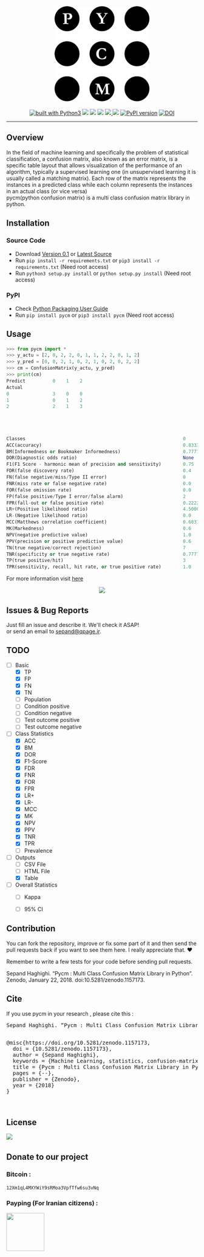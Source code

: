 <div align="center">
<img src="Otherfiles/logo.png" width=250px height=250px>
<br/>
<br/>
<a href="https://www.python.org/"><img src="https://img.shields.io/badge/built%20with-Python3-green.svg" alt="built with Python3" /></a>
<a href="Document.ipynb"><img src="https://img.shields.io/badge/doc-latest-orange.svg"></a>
<a href="https://travis-ci.org/sepandhaghighi/pycm"><img src="https://travis-ci.org/sepandhaghighi/pycm.svg?branch=master"></a>
<a href="https://ci.appveyor.com/project/sepandhaghighi/pycm"><img src="https://ci.appveyor.com/api/projects/status/nbe96d7gk2693ju0?svg=true"></a>
<a href="https://codecov.io/gh/sepandhaghighi/pycm">
  <img src="https://codecov.io/gh/sepandhaghighi/pycm/branch/master/graph/badge.svg" />
</a>
<a class="badge-align" href="https://www.codacy.com/app/sepand-haghighi/pycm?utm_source=github.com&amp;utm_medium=referral&amp;utm_content=sepandhaghighi/pycm&amp;utm_campaign=Badge_Grade"><img src="https://api.codacy.com/project/badge/Grade/5d9463998a0040d09afc2b80c389365c"/></a>
<a href="https://badge.fury.io/py/pycm"><img src="https://badge.fury.io/py/pycm.svg" alt="PyPI version" height="18"></a>
<a href="https://zenodo.org/badge/latestdoi/118506495"><img src="https://zenodo.org/badge/118506495.svg" alt="DOI"></a>

</div>

----------

## Overview	
In the field of machine learning and specifically the problem of statistical classification, a confusion matrix, also known as an error matrix, is a specific table layout that allows visualization of the performance of an algorithm, typically a supervised learning one (in unsupervised learning it is usually called a matching matrix). Each row of the matrix represents the instances in a predicted class while each column represents the instances in an actual class (or vice versa)		
pycm(python confusion matrix) is a multi class confusion matrix library in python.

## Installation		

### Source Code
- Download [Version 0.1](https://github.com/sepandhaghighi/pycm/archive/v0.1.zip) or [Latest Source ](https://github.com/sepandhaghighi/pycm/archive/master.zip)
- Run `pip install -r requirements.txt` or `pip3 install -r requirements.txt` (Need root access)
- Run `python3 setup.py install` or `python setup.py install` (Need root access)				

### PyPI


- Check [Python Packaging User Guide](https://packaging.python.org/installing/)     
- Run `pip install pycm` or `pip3 install pycm` (Need root access)

## Usage

```python
>>> from pycm import *
>>> y_actu = [2, 0, 2, 2, 0, 1, 1, 2, 2, 0, 1, 2]
>>> y_pred = [0, 0, 2, 1, 0, 2, 1, 0, 2, 0, 2, 2]
>>> cm = ConfusionMatrix(y_actu, y_pred)
>>> print(cm)
Predict          0    1    2    
Actual
0                3    0    0    
1                0    1    2    
2                2    1    3    




Classes                                                          0                       1                       2                       
ACC(accuracy)                                                    0.83333                 0.75                    0.58333                 
BM(Informedness or Bookmaker Informedness)                       0.77778                 0.22222                 0.16667                 
DOR(Diagnostic odds ratio)                                       None                    4.0                     2.00003                 
F1(F1 Score - harmonic mean of precision and sensitivity)        0.75                    0.4                     0.54545                 
FDR(false discovery rate)                                        0.4                     0.5                     0.4                     
FN(false negative/miss/Type II error)                            0                       2                       3                       
FNR(miss rate or false negative rate)                            0.0                     0.66667                 0.5                     
FOR(false omission rate)                                         0.0                     0.2                     0.42857                 
FP(false positive/Type I error/false alarm)                      2                       1                       2                       
FPR(fall-out or false positive rate)                             0.22222                 0.11111                 0.33333                 
LR+(Positive likelihood ratio)                                   4.50005                 3.0                     1.50002                 
LR-(Negative likelihood ratio)                                   0.0                     0.75                    0.75                    
MCC(Matthews correlation coefficient)                            0.68313                 0.2582                  0.16903                 
MK(Markedness)                                                   0.6                     0.3                     0.17143                 
NPV(negative predictive value)                                   1.0                     0.8                     0.57143                 
PPV(precision or positive predictive value)                      0.6                     0.5                     0.6                     
TN(true negative/correct rejection)                              7                       8                       4                       
TNR(specificity or true negative rate)                           0.77778                 0.88889                 0.66667                 
TP(true positive/hit)                                            3                       1                       3                       
TPR(sensitivity, recall, hit rate, or true positive rate)        1.0                     0.33333                 0.5 

```
				

For more information visit [here](Document.ipynb "Document")

<div align="center">

<a href="https://asciinema.org/a/158541" target="_blank"><img src="https://asciinema.org/a/158541.png" /></a>

</div>

## Issues & Bug Reports			

Just fill an issue and describe it. We'll check it ASAP!							
or send an email to [sepand@qpage.ir](mailto:sepand@qpage.ir "sepand@qpage.ir"). 


## TODO		
- [ ] Basic
  - [x] TP
  - [x] FP
  - [x] FN
  - [x] TN
  - [ ] Population
  - [ ] Condition positive
  - [ ] Condition negative 
  - [ ] Test outcome positive
  - [ ] Test outcome negative
- [ ] Class Statistics
  - [x] ACC
  - [x] BM
  - [x] DOR
  - [x] F1-Score
  - [x] FDR
  - [x] FNR
  - [x] FOR
  - [x] FPR
  - [x] LR+
  - [x] LR-
  - [x] MCC
  - [x] MK
  - [x] NPV
  - [x] PPV
  - [x] TNR
  - [x] TPR
  - [ ] Prevalence
- [ ] Outputs
  - [ ] CSV File
  - [ ] HTML File
  - [x] Table
- [ ] Overall Statistics
  - [ ] Kappa
  - [ ] 95% CI


## Contribution			

You can fork the repository, improve or fix some part of it and then send the pull requests back if you want to see them here. I really appreciate that. ❤️			

Remember to write a few tests for your code before sending pull requests. 

Sepand Haghighi. “Pycm : Multi Class Confusion Matrix Library in Python”. Zenodo, January 22, 2018. doi:10.5281/zenodo.1157173.


## Cite

If you use pycm in your research , please cite this :

<pre>
Sepand Haghighi. “Pycm : Multi Class Confusion Matrix Library in Python”. Zenodo, January 22, 2018. doi:10.5281/zenodo.1157173.
</pre>
<pre>

@misc{https://doi.org/10.5281/zenodo.1157173,
  doi = {10.5281/zenodo.1157173},
  author = {Sepand Haghighi},
  keywords = {Machine Learning, statistics, confusion-matrix, statistical-analysis, matrices, matrix},
  title = {Pycm : Multi Class Confusion Matrix Library in Python},
  pages = {--},
  publisher = {Zenodo},
  year = {2018}
}


</pre>


## License

<a href="https://github.com/sepandhaghighi/pycm/blob/master/LICENSE"><img src="https://img.shields.io/github/license/mashape/apistatus.svg"/></a>


## Donate to our project
								
<h3>Bitcoin :</h3>					

```12Xm1qL4MXYWiY9sRMoa3VpfTfw6su3vNq```			



<h3>Payping (For Iranian citizens) :</h3>

<a href="http://www.payping.net/sepandhaghighi" target="__blank"><img src="http://www.qpage.ir/images/payping.png" height=100px width=100px></a>
